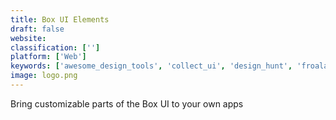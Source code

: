```yaml
---
title: Box UI Elements
draft: false 
website: 
classification: ['']
platform: ['Web']
keywords: ['awesome_design_tools', 'collect_ui', 'design_hunt', 'froala_pages_í\xa0½í²«', 'mason_canvas', 'material-ui', 'owwly', 'pages', 'refactoring_ui:_the_book', 'squid_for_sketch', 'scrnshts', 'ui_goodies', 'ui_interactions', 'ui_movement', 'ui_patterns', 'ui_recipes', 'uidb', 'uibot', 'rooki.design']
image: logo.png
---
```

Bring customizable parts of the Box UI to your own apps